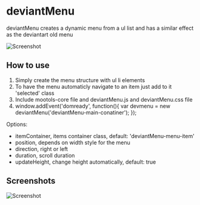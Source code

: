 deviantMenu
===========

deviantMenu creates a dynamic menu from a ul list and has a similar effect as the deviantart old menu

![Screenshot](http://www.developer.ps/moo/deviantmenu/images/sc1.jpg)

How to use
----------

<ol>
	<li>
		Simply create the menu structure with ul li elements
	</li>
	<li>
		To have the menu automaticly navigate to an item just add to it 'selected' class
	</li>
	<li>
		Include mootols-core file and deviantMenu.js and deviantMenu.css file
	</li>
	<li>
		window.addEvent('domready', function(){
                var devmenu = new deviantMenu('deviantMenu-main-conatiner');
        });
	</li>
</ol>
Options:
<ul>
	<li>itemContainer, items container class, default: 'deviantMenu-menu-item'</li>
	<li>position, depends on width style for the menu</li>
	<li>direction, right or left</li>
	<li>duration, scroll duration</li>
	<li>updateHeight, change height automatically, default: true</li>
</ul>

Screenshots
-----------

![Screenshot](http://www.developer.ps/moo/deviantmenu/images/sc1.jpg)
